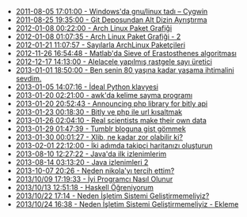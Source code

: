 <!--
.. title: Bu kategorideki yazılar
.. date: 2013-11-02 21:25
.. slug: index
-->

 * [2011-08-05 17:01:00 - Windows'da gnu/linux tadı – Cygwin](windowsda-gnu-linux-tadi-cygwin.html)
 * [2011-08-25 19:35:00 - Git Deposundan Alt Dizin Ayrıştırma ](git-deposunu-bolme.html)
 * [2012-01-08 00:22:00 - Arch Linux Paket Grafiği](arch-linux-paket-grafigi.html)
 * [2012-01-08 01:07:35 - Arch Linux Paket Grafiği - 2](arch-linux-paket-grafigi-2.html)
 * [2012-01-21 11:07:57 - Sayılarla ArchLinux Paketçileri](sayilarla-archlinux-paketcileri.html)
 * [2012-11-26 16:54:48 - Matlab'da Sieve of Erastosthenes algoritması](matlabda-sieve-of-erastosthenes-algoritmasi.html)
 * [2012-12-17 14:13:00 - Alelacele yapılmış rastgele sayı üretici](alelacele-yapilmis-rastgele-sayi-uretici.html)
 * [2013-01-01 18:50:00 - Ben senin 80 yaşına kadar yaşama ihtimalini sevdim.](python-olum-istatistik.html)
 * [2013-01-05 14:07:16 - İdeal Python klavyesi](ideal-python-klavyesi.html)
 * [2013-01-20 02:21:00 - awk'da kelime sayma programı](awk-kelime-sayma.html)
 * [2013-01-20 20:52:43 - Announcing php library for bitly api](bitly-php-library.html)
 * [2013-01-23 00:18:30 - Bitly ve php ile url kısaltmak](bitly-php-kutuphane.html)
 * [2013-01-26 02:04:10 - Real scientists make their own data](real-scientists-make-their-own-data.html)
 * [2013-01-29 01:47:39 - Tumblr bloguna gist gömmek](tumblr-bloguna-gist-gommek.html)
 * [2013-01-30 00:01:27 - Xlib, ne kadar zor olabilir ki?](xlib-ne-kadar-zor-olabilir-ki.html)
 * [2013-02-01 22:12:00 - İki adımda takipçi haritanızı oluşturun](google-fusion-tables-twitter-follower-haritasi.html)
 * [2013-08-10 12:27:22 - Java'da ilk izlenimlerim](javada-ilk-izlenimlerim.html)
 * [2013-08-14 03:13:20 - Java izlenimleri 2](java-izlenimleri-2.html)
 * [2013-10-07 20:26 - Neden nikola'yı tercih ettim?](python-nikola-static-site-generator.html)
 * [2013/10/09 17:19:33 - İyi Programcı Nasıl Olunur](iyi-programci-yazilimci-nasil-olunur.html)
 * [2013/10/13 12:51:18 - Haskell Öğreniyorum](haskell-tanitim.html)
 * [2013/10/22 17:14 - Neden İşletim Sistemi Geliştirmemeliyiz?](neden-isletim-sistemi-gelistirmemeliyiz.html)
 * [2013/10/24 16:38 - Neden İşletim Sistemi Geliştirmemeliyiz - Ekleme](neden-isletim-sistemi-gelistirmemeliyiz-ekleme.html)
